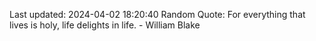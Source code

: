 Last updated: 2024-04-02 18:20:40
Random Quote: For everything that lives is holy, life delights in life. - William Blake